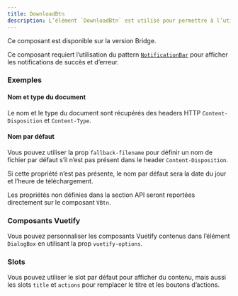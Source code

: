 ```yaml
---
title: DownloadBtn
description: L’élément `DownloadBtn` est utilisé pour permettre à l’utilisateur de télécharger un document provenant d’une API.
---
```


<!-- NotificationBar is required to display notifications from DownloadBtn -->
<notification-bar></notification-bar>

<doc-alert-bridge class="mb-8">

Ce composant est disponible sur la version Bridge.

</doc-alert-bridge>

<doc-tabs>

<doc-tab-item label="Utilisation">

<doc-alert type="info">

Ce composant requiert l’utilisation du pattern [`NotificationBar`](/composants/feedback/notification-bar) pour afficher les notifications de succès et d’erreur.

</doc-alert>

<doc-usage name="download-btn"></doc-usage>

### Exemples

#### Nom et type du document

Le nom et le type du document sont récupérés des headers HTTP `Content-Disposition` et `Content-Type`.

<doc-example file="download-btn/name-type"></doc-example>

#### Nom par défaut

Vous pouvez utiliser la prop `fallback-filename` pour définir un nom de fichier par défaut s’il n’est pas présent dans le header `Content-Disposition`.

Si cette propriété n’est pas présente, le nom par défaut sera la date du jour et l’heure de téléchargement.

<doc-example file="download-btn/fallback-filename"></doc-example>

</doc-tab-item>

<doc-tab-item label="API">

<doc-alert type="info">

Les propriétés non définies dans la section API seront reportées directement sur le composant `VBtn`.

</doc-alert>

<doc-api name="download-btn"></doc-api>
</doc-tab-item>

<doc-tab-item label="Personnalisation">

### Composants Vuetify

Vous pouvez personnaliser les composants Vuetify contenus dans l’élément `DialogBox` en utilisant la prop `vuetify-options`.

<doc-example file="download-btn/options"></doc-example>

### Slots

Vous pouvez utiliser le slot par défaut pour afficher du contenu, mais aussi les slots `title` et `actions` pour remplacer le titre et les boutons d’actions.

<doc-example file="download-btn/slots"></doc-example>

</doc-tab-item>

</doc-tabs>
